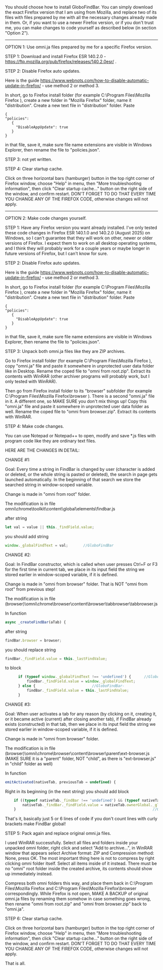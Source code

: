 You should choose how to install GloboFindBar. You can simply download the exact Firefox version that I am using from Mozilla, and replace two of its files with files prepared by me with all the necessary changes already made in them. Or, if you want to use a newer Firefox version, or if you don't trust me, you can make changes to code yourself as described below (in section "Option 2").

___________________________________

OPTION 1: Use omni.ja files prepared by me for a specific Firefox version.

STEP 1: Download and install Firefox ESR 140.2.0 - https://ftp.mozilla.org/pub/firefox/releases/140.2.0esr/ .

STEP 2: Disable Firefox auto updates.

Here is the guide https://www.webnots.com/how-to-disable-automatic-update-in-firefox/ - use method 2 or method 3.

In short, go to Firefox install folder (for example C:\Program Files\Mozilla Firefox ), create a new folder in "Mozilla Firefox" folder, name it "distribution". Create a new text file in "distribution" folder. Paste

```
{
"policies":
   {
     "DisableAppUpdate": true
   }
}
```

in that file, save it, make sure file name extensions are visible in Windows Explorer, then rename the file to "policies.json".

STEP 3: not yet written.

STEP 4: Clear startup cache.

Click on three horizontal bars (hamburger) button in the top right corner of Firefox window, choose "Help" in menu, then "More troubleshooting information", then click "Clear startup cache..." button on the right side of the window, and confirm restart. DON'T FORGET TO DO THAT EVERY TIME YOU CHANGE ANY OF THE FIREFOX CODE, otherwise changes will not apply.

___________________________________

OPTION 2: Make code changes yourself.

STEP 1: Have any Firefox version you want already installed. I've only tested these code changes in Firefox ESR 140.1.0 and 140.2.0 (August 2025) on Windows, so I can't guarantee that they will work on other, newer or older versions of Firefox. I expect them to work on all desktop operating systems, and I think they will probably work for a couple years or maybe longer in future versions of Firefox, but I can't know for sure.

STEP 2: Disable Firefox auto updates.

Here is the guide https://www.webnots.com/how-to-disable-automatic-update-in-firefox/ - use method 2 or method 3.

In short, go to Firefox install folder (for example C:\Program Files\Mozilla Firefox ), create a new folder in "Mozilla Firefox" folder, name it "distribution". Create a new text file in "distribution" folder. Paste

```
{
"policies":
   {
     "DisableAppUpdate": true
   }
}
```

in that file, save it, make sure file name extensions are visible in Windows Explorer, then rename the file to "policies.json".

STEP 3: Unpack both omni.ja files like they are ZIP archives.

Go to Firefox install folder (for example C:\Program Files\Mozilla Firefox ), copy "omni.ja" file and paste it somewhere in unprotected user data folder like in Desktop. Rename the coped file to "omni from root.zip". Extract its contents with WinRAR (other archiver programs will probably work, but I only tested with WinRAR).

Then go from Firefox install folder to its "browser" subfolder (for example C:\Program Files\Mozilla Firefox\browser ). There is a second "omni.ja" file in it. A different one, so MAKE SURE you don't mix things up! Copy this "omni.ja" file and paste it somewhere in unprotected user data folder as well. Rename the coped file to "omni from browser.zip". Extract its contents with WinRAR.

STEP 4: Make code changes.

You can use Notepad or Notepad++ to open, modify and save *.js files with program code like they are ordinary text files.

HERE ARE THE CHANGES IN DETAIL:

CHANGE #1:

Goal: Every time a string in FindBar is changed by user (character is added or deleted, or the whole string is pasted or deleted), the search in page gets launched automatically. In the beginning of that search we store the searched string in window-scoped variable.

Change is made in "omni from root" folder.

The modification is in file omni\chrome\toolkit\content\global\elements\findbar.js

after string

``` JavaScript
let val = value || this._findField.value;
```

you should add string

``` JavaScript
window._globalFindText = val; 		//GloboFindBar
```

CHANGE #2:

Goal: In FindBar constructor, which is called when user presses Ctrl+F or F3 for the first time in current tab, we place in its input field the string we stored earlier in window-scoped variable, if it is defined.

Change is made in "omni from browser" folder. That is NOT "omni from root" from previous step!

The modification is in file (browser)\omni\chrome\browser\content\browser\tabbrowser\tabbrowser.js

In function 

``` JavaScript
async _createFindBar(aTab) {
```

after string

``` JavaScript
findBar.browser = browser;
```

you should replace string

``` JavaScript
findBar._findField.value = this._lastFindValue;
```

to block

``` JavaScript
	  if (typeof window._globalFindText !== 'undefined') { 		//GloboFindBar+
		  findBar._findField.value = window._globalFindText;
	  } else {							//GloboFindBar-
		  findBar._findField.value = this._lastFindValue;
	  }
```

CHANGE #3:

Goal: When user activates a tab for any reason (by clicking on it, creating it, or it became active (current) after closing another tab), if FindBar already exists (constructed) in that tab, then we place in its input field the string we stored earlier in window-scoped variable, if it is defined.

Change is made in "omni from browser" folder.

The modification is in file (browser)\omni\chrome\browser\content\browser\parent\ext-browser.js (MAKE SURE it is a "parent" folder, NOT "child", as there is "ext-browser.js" in "child" folder as well)

In function 

``` JavaScript
emitActivated(nativeTab, previousTab = undefined) {
```

Right in its beginning (in the next string) you should add block

``` JavaScript
	if ((typeof nativeTab._findBar !== 'undefined') && (typeof nativeTab.ownerGlobal._globalFindText !== 'undefined')) {		//GloboFindBar+
		nativeTab._findBar._findField.value = nativeTab.ownerGlobal._globalFindText;
	}																//GloboFindBar-
```

That's it, basically just 5 or 6 lines of code if you don't count lines with curly brackets make FindBar global!

STEP 5: Pack again and replace original omni.ja files.

I used WinRAR successfully. Select all files and folders inside your unpacked omni folder, right click and select "Add to archive...", in WinRAR window that appears select Archive format: ZIP and Compression method: None, press OK. The most important thing here is not to compress by right clicking omni folder itself. Select all items inside of it instead. There must be no "omni" root folder inside the created archive, its contents should show up immediately instead.

Compress both omni folders this way, and place them back in C:\Program Files\Mozilla Firefox and C:\Program Files\Mozilla Firefox\browser correspondingly. While Firefox is not open, MAKE A BACKUP of original omni.ja files by renaming them somehow in case something goes wrong, then rename "omni from root.zip" and "omni from browser.zip" back to "omni.ja".

STEP 6: Clear startup cache.

Click on three horizontal bars (hamburger) button in the top right corner of Firefox window, choose "Help" in menu, then "More troubleshooting information", then click "Clear startup cache..." button on the right side of the window, and confirm restart. DON'T FORGET TO DO THAT EVERY TIME YOU CHANGE ANY OF THE FIREFOX CODE, otherwise changes will not apply.

That is all.
